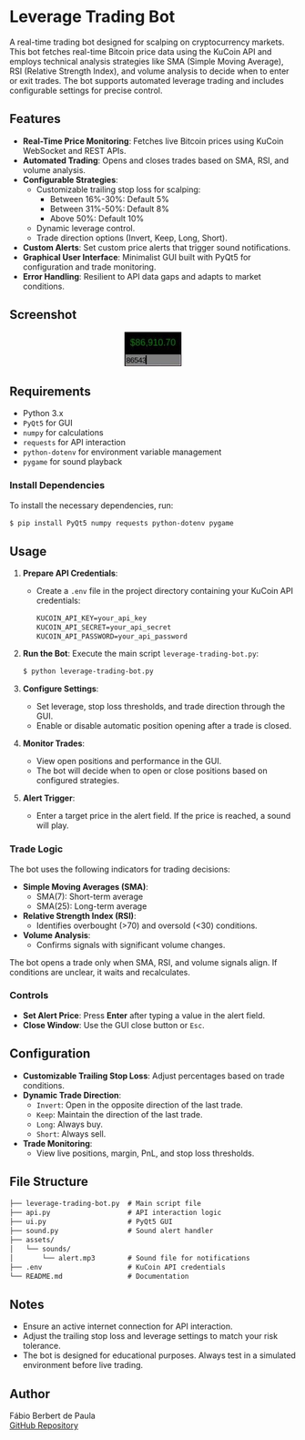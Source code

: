 # Leverage Trading Bot

A real-time trading bot designed for scalping on cryptocurrency markets. This bot fetches real-time Bitcoin price data using the KuCoin API and employs technical analysis strategies like SMA (Simple Moving Average), RSI (Relative Strength Index), and volume analysis to decide when to enter or exit trades. The bot supports automated leverage trading and includes configurable settings for precise control.

## Features

- **Real-Time Price Monitoring**: Fetches live Bitcoin prices using KuCoin WebSocket and REST APIs.
- **Automated Trading**: Opens and closes trades based on SMA, RSI, and volume analysis.
- **Configurable Strategies**:
  - Customizable trailing stop loss for scalping:
    - Between 16%-30%: Default 5%
    - Between 31%-50%: Default 8%
    - Above 50%: Default 10%
  - Dynamic leverage control.
  - Trade direction options (Invert, Keep, Long, Short).
- **Custom Alerts**: Set custom price alerts that trigger sound notifications.
- **Graphical User Interface**: Minimalist GUI built with PyQt5 for configuration and trade monitoring.
- **Error Handling**: Resilient to API data gaps and adapts to market conditions.

## Screenshot

<p align="center">
  <img src="screenshot.jpg" alt="Leverage Trading Bot Screenshot">
</p>

## Requirements

- Python 3.x
- `PyQt5` for GUI
- `numpy` for calculations
- `requests` for API interaction
- `python-dotenv` for environment variable management
- `pygame` for sound playback

### Install Dependencies

To install the necessary dependencies, run:
```bash
$ pip install PyQt5 numpy requests python-dotenv pygame
```

## Usage

1. **Prepare API Credentials**:
    - Create a `.env` file in the project directory containing your KuCoin API credentials:
      ```env
      KUCOIN_API_KEY=your_api_key
      KUCOIN_API_SECRET=your_api_secret
      KUCOIN_API_PASSWORD=your_api_password
      ```

2. **Run the Bot**: Execute the main script `leverage-trading-bot.py`:
    ```bash
    $ python leverage-trading-bot.py
    ```

3. **Configure Settings**:
    - Set leverage, stop loss thresholds, and trade direction through the GUI.
    - Enable or disable automatic position opening after a trade is closed.

4. **Monitor Trades**:
    - View open positions and performance in the GUI.
    - The bot will decide when to open or close positions based on configured strategies.

5. **Alert Trigger**:
    - Enter a target price in the alert field. If the price is reached, a sound will play.

### Trade Logic
The bot uses the following indicators for trading decisions:
- **Simple Moving Averages (SMA)**:
  - SMA(7): Short-term average
  - SMA(25): Long-term average
- **Relative Strength Index (RSI)**:
  - Identifies overbought (>70) and oversold (<30) conditions.
- **Volume Analysis**:
  - Confirms signals with significant volume changes.

The bot opens a trade only when SMA, RSI, and volume signals align. If conditions are unclear, it waits and recalculates.

### Controls
- **Set Alert Price**: Press **Enter** after typing a value in the alert field.
- **Close Window**: Use the GUI close button or `Esc`.

## Configuration

- **Customizable Trailing Stop Loss**: Adjust percentages based on trade conditions.
- **Dynamic Trade Direction**:
  - `Invert`: Open in the opposite direction of the last trade.
  - `Keep`: Maintain the direction of the last trade.
  - `Long`: Always buy.
  - `Short`: Always sell.
- **Trade Monitoring**:
  - View live positions, margin, PnL, and stop loss thresholds.

## File Structure
```text
├── leverage-trading-bot.py  # Main script file
├── api.py                   # API interaction logic
├── ui.py                    # PyQt5 GUI
├── sound.py                 # Sound alert handler
├── assets/
│   └── sounds/
│       └── alert.mp3        # Sound file for notifications
├── .env                     # KuCoin API credentials
└── README.md                # Documentation
```

## Notes
- Ensure an active internet connection for API interaction.
- Adjust the trailing stop loss and leverage settings to match your risk tolerance.
- The bot is designed for educational purposes. Always test in a simulated environment before live trading.

## Author
Fábio Berbert de Paula  
[GitHub Repository](https://github.com/fberbert/leverage-trading-bot)
